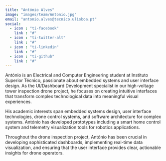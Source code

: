 ```yaml
---
title: "António Alves"
image: "images/team/Antonio.jpg"
email: "antonio.alves@tecnico.ulisboa.pt"
social:
  - icon : "ti-facebook"
    link : "#"
  - icon : "ti-twitter-alt"
    link : "#"
  - icon : "ti-linkedin"
    link : "#"
  - icon : "ti-github"
    link : "#"
---
```


António is an Electrical and Computer Engineering student at Instituto Superior Técnico, passionate about embedded systems and user interface design. As the UI/Dashboard Development specialist in our high-voltage tower inspection drone project, he focuses on creating intuitive interfaces that transform complex technological data into meaningful visual experiences.

His academic interests span embedded systems design, user interface technologies, drone control systems, and software architecture for complex systems. António has developed prototypes including a smart home control system and telemetry visualization tools for robotics applications.

Throughout the drone inspection project, António has been crucial in developing sophisticated dashboards, implementing real-time data visualization, and ensuring that the user interface provides clear, actionable insights for drone operators.